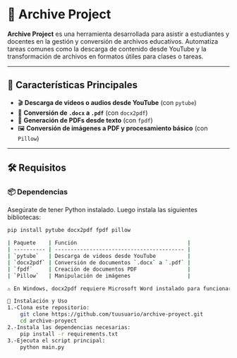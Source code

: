 # 📁 Archive Project

**Archive Project** es una herramienta desarrollada para asistir a estudiantes y docentes en la gestión y conversión de archivos educativos. Automatiza tareas comunes como la descarga de contenido desde YouTube y la transformación de archivos en formatos útiles para clases o tareas.

---

## 🧩 Características Principales

- 🎬 **Descarga de videos o audios desde YouTube** (con `pytube`)
- 📄 **Conversión de `.docx` a `.pdf`** (con `docx2pdf`)
- 📝 **Generación de PDFs desde texto** (con `fpdf`)
- 🖼️ **Conversión de imágenes a PDF y procesamiento básico** (con `Pillow`)

---

## 🛠️ Requisitos

### 📦 Dependencias

Asegúrate de tener Python instalado. Luego instala las siguientes bibliotecas:

```bash
pip install pytube docx2pdf fpdf pillow

| Paquete    | Función                                   |
| ---------- | ----------------------------------------- |
| `pytube`   | Descarga de videos desde YouTube          |
| `docx2pdf` | Conversión de documentos `.docx` a `.pdf` |
| `fpdf`     | Creación de documentos PDF                |
| `Pillow`   | Manipulación de imágenes                  |

⚠️ En Windows, docx2pdf requiere Microsoft Word instalado para funcionar correctamente.

🔧 Instalación y Uso
1.-Clona este repositorio:
    git clone https://github.com/tuusuario/archive-proyect.git
    cd archive-proyect
2.-Instala las dependencias necesarias:
    pip install -r requirements.txt
3.-Ejecuta el script principal:
    python main.py
